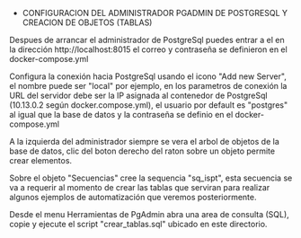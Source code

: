 - CONFIGURACION DEL ADMINISTRADOR PGADMIN DE POSTGRESQL Y CREACION DE OBJETOS (TABLAS)

Despues de arrancar el administrador de PostgreSql puedes entrar a el en la dirección http://localhost:8015 el correo y contraseña se definieron en el docker-compose.yml

Configura la conexión hacia PostgreSql usando el icono "Add new Server", el nombre puede ser "local" por ejemplo, en los parametros de conexión la URL del servidor debe ser la IP asignada al contenedor de PostgreSql (10.13.0.2 según docker.compose.yml), el usuario por default es "postgres" al igual que la base de datos y la contraseña se definio en el docker-compose.yml

A la izquierda del administrador siempre se vera el arbol de objetos de la base de datos, clic del boton derecho del raton sobre un objeto permite crear elementos.

Sobre el objeto "Secuencias" cree la sequencia "sq_ispt", esta secuencia se va a requerir al momento de crear las tablas que serviran para realizar algunos ejemplos de automatización que veremos posteriormente.

Desde el menu Herramientas de PgAdmin abra una area de consulta (SQL), copie y ejecute el script "crear_tablas.sql" ubicado en este directorio.







